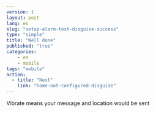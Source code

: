 ```yaml
---
version: 1
layout: post
lang: es
slug: "setup-alarm-test-disguise-success"
type: "simple"
title: "Well done"
published: "true"
categories:
    - es
    - mobile
tags: "mobile"
action: 
  - title: "Next"
    link: "home-not-configured-disguise"
---
```


Vibrate means your message and location would be sent